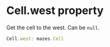 # Cell.west property

Get the cell to the west. Can be `null`.

```typescript
Cell.west: mazes.Cell
```
